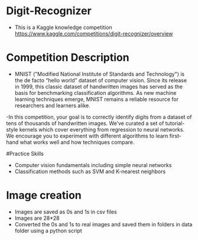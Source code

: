 # Digit-Recognizer
- This is a Kaggle knowledge competition https://www.kaggle.com/competitions/digit-recognizer/overview
# Competition Description
- MNIST ("Modified National Institute of Standards and Technology") is the de facto “hello world” dataset of computer vision. Since its release in 1999, this classic dataset of handwritten images has served as the basis for benchmarking classification algorithms. As new machine learning techniques emerge, MNIST remains a reliable resource for researchers and learners alike.

-In this competition, your goal is to correctly identify digits from a dataset of tens of thousands of handwritten images. We’ve curated a set of tutorial-style kernels which cover everything from regression to neural networks. We encourage you to experiment with different algorithms to learn first-hand what works well and how techniques compare.

#Practice Skills
- Computer vision fundamentals including simple neural networks
- Classification methods such as SVM and K-nearest neighbors

# Image creation
- Images are saved as 0s and 1s in csv files
- Images are 28*28
- Converted the 0s and 1s to real images and saved them in folders in data folder using a python script
